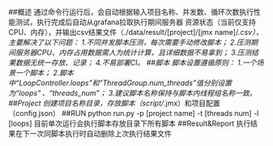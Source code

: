 ##概述
    通过命令行运行后，会自动根据输入项目名称、并发数、循环次数执行性能测试，执行完成后自动从grafana拉取执行期间服务器
    资源状态（当前仅支持CPU、内存），并输出csv结果文件（./data/result/[project]/[jmx name]/*.csv），主要解决了以下问题：
    1.不同并发脚本压测，每次需要手动修改脚本；
    2.压测期间服务器CPU、内存占用数据需人为统计计算，且详细数据不易拿到；
    3.压测结果数据无统一存放、记录；
    4.不易部署CI。
##脚本
    脚本设置遵循原则：
    1.一个场景一个脚本；
    2.脚本中“LoopController.loops”和“ThreadGroup.num_threads”值分别设置为“$loops”、“$threads_num”；
    3.建议脚本名称保持与脚本内线程组名称一致。
##Project
    创建项目名称目录，存放脚本（script/*.jmx）和项目配置（config.json）
##RUN
    python run.py -p [project name] -t [threads num] -l [loops]
    目前单次运行会执行脚本存放目录下所有脚本
##Result&Report
    执行结果在下一次同脚本执行时自动删除上次执行结果文件
